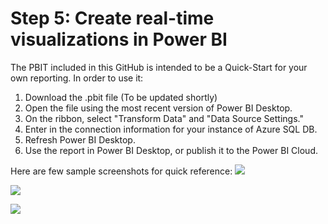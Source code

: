# Step 5: Create real-time visualizations in Power BI  

The PBIT included in this GitHub is intended to be a Quick-Start for your own reporting. In order to use it:

1. Download the .pbit file (To be updated shortly)
2. Open the file using the most recent version of Power BI Desktop. 
3. On the ribbon, select "Transform Data" and "Data Source Settings."
4. Enter in the connection information for your instance of Azure SQL DB.
5. Refresh Power BI Desktop.
6. Use the report in Power BI Desktop, or publish it to the Power BI Cloud.

Here are few sample screenshots for quick reference:
![](https://github.com/nikitapitliya006/COVID19-ReturnToWork/blob/master/Screenshots/PBIExecutiveReport.png)

![](https://github.com/nikitapitliya006/COVID19-ReturnToWork/blob/master/Screenshots/PBIScreeningReport.png)

![](https://github.com/nikitapitliya006/COVID19-ReturnToWork/blob/master/Screenshots/PBIRegionalReport.png)

